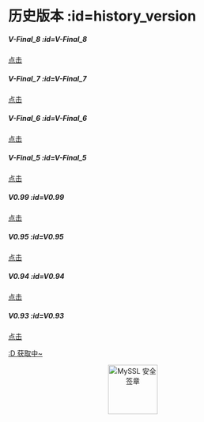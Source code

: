 # 历史版本 :id=history_version

##### V-Final_8 :id=V-Final_8

[点击](https://cdn.jsdelivr.net/gh/qiaoshouzi/HeiGeYuan-General-Warehouse@CFPages_WEB/VNPicture/_img/versionHistory/V-Final_8)

##### V-Final_7 :id=V-Final_7

[点击](https://cdn.jsdelivr.net/gh/qiaoshouzi/HeiGeYuan-General-Warehouse@CFPages_WEB/VNPicture/_img/versionHistory/V-Final_7)

##### V-Final_6 :id=V-Final_6

[点击](https://cdn.jsdelivr.net/gh/qiaoshouzi/HeiGeYuan-General-Warehouse@CFPages_WEB/VNPicture/_img/versionHistory/V-Final_6)

##### V-Final_5 :id=V-Final_5

[点击](https://cdn.jsdelivr.net/gh/qiaoshouzi/HeiGeYuan-General-Warehouse@CFPages_WEB/VNPicture/_img/versionHistory/V-Final_5)

##### V0.99 :id=V0.99

[点击](https://cdn.jsdelivr.net/gh/qiaoshouzi/HeiGeYuan-General-Warehouse@CFPages_WEB/VNPicture/_img/versionHistory/V0.99)

##### V0.95 :id=V0.95

[点击](https://cdn.jsdelivr.net/gh/qiaoshouzi/HeiGeYuan-General-Warehouse@CFPages_WEB/VNPicture/_img/versionHistory/V0.95)

##### V0.94 :id=V0.94

[点击](https://cdn.jsdelivr.net/gh/qiaoshouzi/HeiGeYuan-General-Warehouse@CFPages_WEB/VNPicture/_img/versionHistory/V0.94)

##### V0.93 :id=V0.93

[点击](https://cdn.jsdelivr.net/gh/qiaoshouzi/HeiGeYuan-General-Warehouse@CFPages_WEB/VNPicture/_img/versionHistory/V0.93)



<p id="hitokoto"><a href="#" id="hitokoto_text">:D 获取中~</a></p>




<div title="MySSL 安全签章" id="myssl_seal" onclick="window.open('https://myssl.com/seal/detail?domain=www.heigeyuan.com','MySSL安全签章','height=800,width=470,top=0,right=0,toolbar=no,menubar=no,scrollbars=no,resizable=no,location=no,status=no')" style="text-align: center"><img src="https://sealres.myssl.com/seal/img/1x/seal.svg?domain=www.heigeyuan.com" alt="MySSL 安全签章" style="width: 100px; height: auto; cursor: pointer"></div>